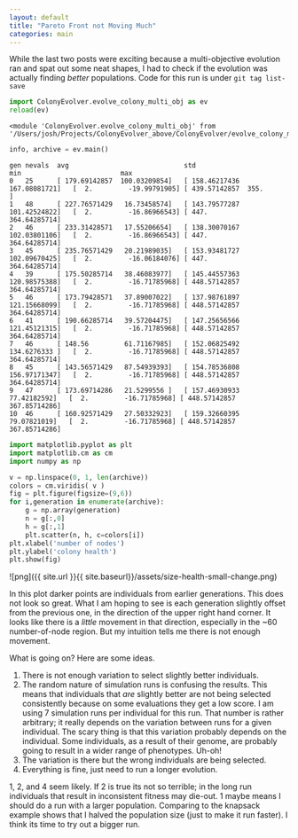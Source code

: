 ```yaml
---
layout: default
title: "Pareto Front not Moving Much"
categories: main
---
```


While the last two posts were exciting because a multi-objective evolution ran and spat out some neat shapes, I had to check if the evolution was actually finding *better* populations. Code for this run is under ``` git tag list-save ```

```python
import ColonyEvolver.evolve_colony_multi_obj as ev
reload(ev)
```
    <module 'ColonyEvolver.evolve_colony_multi_obj' from '/Users/josh/Projects/ColonyEvolver_above/ColonyEvolver/evolve_colony_multi_obj.py'>

```python
info, archive = ev.main()
```

    gen	nevals	avg                          	std                          	min                        	max                          
    0  	25    	[ 179.69142857  100.03209854]	[ 158.46217436  167.08081721]	[  2.         -19.99791905]	[ 439.57142857  355.        ]
    1  	48    	[ 227.76571429   16.73458574]	[ 143.79577287  101.42524822]	[  2.         -16.86966543]	[ 447.          364.64285714]
    2  	46    	[ 233.31428571   17.55206654]	[ 138.30070167  102.03801106]	[  2.         -16.86966543]	[ 447.          364.64285714]
    3  	45    	[ 235.76571429   20.21989035]	[ 153.93481727  102.09670425]	[  2.         -16.06184076]	[ 447.          364.64285714]
    4  	39    	[ 175.50285714   38.46083977]	[ 145.44557363  120.98575388]	[  2.         -16.71785968]	[ 448.57142857  364.64285714]
    5  	46    	[ 173.79428571   37.89007022]	[ 137.98761897  121.15668099]	[  2.         -16.71785968]	[ 448.57142857  364.64285714]
    6  	41    	[ 190.66285714   39.57204475]	[ 147.25656566  121.45121315]	[  2.         -16.71785968]	[ 448.57142857  364.64285714]
    7  	46    	[ 148.56         61.71167985]	[ 152.06825492  134.6276333 ]	[  2.         -16.71785968]	[ 448.57142857  364.64285714]
    8  	45    	[ 143.56571429   87.54939393]	[ 154.78536808  156.97171347]	[  2.         -16.71785968]	[ 448.57142857  364.64285714]
    9  	47    	[ 173.69714286   21.5299556 ]	[ 157.46930933   77.42182592]	[  2.         -16.71785968]	[ 448.57142857  367.85714286]
    10 	46    	[ 160.92571429   27.50332923]	[ 159.32660395   79.07821019]	[  2.         -16.71785968]	[ 448.57142857  367.85714286]

```python
import matplotlib.pyplot as plt
import matplotlib.cm as cm
import numpy as np
```

```python
v = np.linspace(0, 1, len(archive))
colors = cm.viridis( v )
fig = plt.figure(figsize=(9,6))
for i,generation in enumerate(archive):
    g = np.array(generation)
    n = g[:,0]
    h = g[:,1]
    plt.scatter(n, h, c=colors[i])
plt.xlabel('number of nodes')
plt.ylabel('colony health')
plt.show(fig)
```

![png]({{ site.url }}{{ site.baseurl}}/assets/size-health-small-change.png)

In this plot darker points are individuals from earlier generations. This does not look so great. What I am hoping to see is each generation slightly offset from the previous one, in the direction of the upper right hand corner. It looks like there is a *little* movement in that direction, especially in the ~60 number-of-node region. But my intuition tells me there is not enough movement.

What is going on? Here are some ideas. 
1. There is not enough variation to select slightly better individuals.
2. The random nature of simulation runs is confusing the results. This means that individuals that *are* slightly better are not being selected consistently because on some evaluations they get a low score. I am using 7 simulation runs per individual for this run. That number is rather arbitrary; it really depends on the variation between runs for a given individual. The scary thing is that this variation probably depends on the individual. Some individuals, as a result of their genome, are probably going to result in a wider range of phenotypes. Uh-oh!
3. The variation is there but the wrong individuals are being selected.
4. Everything is fine, just need to run a longer evolution.

1, 2, and 4 seem likely. If 2 is true its not so terrible; in the long run individuals that result in inconsistent fitness may die-out. 1 maybe means I should do a run with a larger population. Comparing to the knapsack example shows that I halved the population size (just to make it run faster). I think its time to try out a bigger run.



